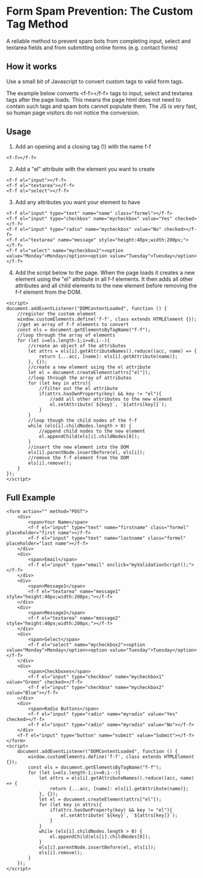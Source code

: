 # Form Spam Prevention: The Custom Tag Method

A reliable method to prevent spam bots from completing input, select and textarea fields and from submitting online forms (e.g. contact forms)

## How it works

Use a small bit of Javascript to convert custom tags to valid form tags. 

The example below converts \<f-f>\</f-f> tags to input, select and textarea tags after the page loads. This means the page html does not need to contain such tags and spam bots cannot populate them. The JS is very fast, so human page visitors do not notice the conversion. 

## Usage

1. Add an opening and a closing tag (!) with the name f-f
```
<f-f></f-f>
```
2. Add a "el" attribute with the element you want to create
```
<f-f el="input"></f-f>
<f-f el="textarea"></f-f>
<f-f el="select"></f-f>
```
3. Add any attributes you want your element to have
```
<f-f el="input" type="text" name="name" class="formel"></f-f>
<f-f el="input" type="checkbox" name="mycheckbox" value="Yes" checked></f-f>
<f-f el="input" type="radio" name="mycheckbox" value="No" checked></f-f>
<f-f el="textarea" name="message" style="height:40px;width:200px;"></f-f>
<f-f el="select" name="mycheckbox2"><option value="Monday">Monday</option><option value="Tuesday">Tuesday</option></f-f>
```
4. Add the script below to the page. When the page loads it creates a new element using the "el" attribute in all f-f elements. It then adds all other attributes and all child elements to the new element before removing the f-f element from the DOM.
```
<script>
document.addEventListener("DOMContentLoaded", function () {
    //register the custom element
    window.customElements.define('f-f', class extends HTMLElement {});
    //get an array of f-f elements to convert
    const els = document.getElementsByTagName("f-f");
    //loop through the array of elements
    for (let i=els.length-1;i>=0;i--){
        //create an object of the attributes
        let attrs = els[i].getAttributeNames().reduce((acc, name) => {
            return {...acc, [name]: els[i].getAttribute(name)};
        }, {});
        //create a new element using the el attribute
        let el = document.createElement(attrs["el"]);
        //loop through the array of attributes
        for (let key in attrs){
            //filter out the el attribute
            if(attrs.hasOwnProperty(key) && key != "el"){
                //add all other attributes to the new element
                el.setAttribute(`${key}`, `${attrs[key]}`);
            }
        }
        //loop though the child nodes of the f-f
        while (els[i].childNodes.length > 0) {
            //append child nodes to the new element
            el.appendChild(els[i].childNodes[0]);
        }
        //insert the new element into the DOM
        els[i].parentNode.insertBefore(el, els[i]);
        //remove the f-f element from the DOM
        els[i].remove();
    }
});
</script>
```

## Full Example
```
<form action="" method="POST">
    <div>
        <span>Your Name</span>
        <f-f el="input" type="text" name="firstname" class="formel" placeholder="first name"></f-f>
        <f-f el="input" type="text" name="lastname" class="formel" placeholder="last name"></f-f>
    </div>
    <div>
        <span>Email</span>
        <f-f el="input" type="email" onclick="myValidationScript();"></f-f>
    </div>
    <div>
        <span>Message1</span>
        <f-f el="textarea" name="message1" style="height:40px;width:200px;"></f-f>
    </div>
    <div>
        <span>Message2</span>
        <f-f el="textarea" name="message2" style="height:40px;width:200px;"></f-f>
    </div>
    <div>
        <span>Select</span>
        <f-f el="select" name="mycheckbox2"><option value="Monday">Monday</option><option value="Tuesday">Tuesday</option></f-f>
    </div>
    <div>
        <span>Checkboxes</span>
        <f-f el="input" type="checkbox" name="mycheckbox1" value="Green" checked></f-f>
        <f-f el="input" type="checkbox" name="mycheckbox2" value="Blue"></f-f>
    </div>
    <div>
        <span>Radio Buttons</span>
        <f-f el="input" type="radio" name="myradio" value="Yes" checked></f-f>
        <f-f el="input" type="radio" name="myradio" value="No"></f-f>
    </div>
    <f-f el="input" type="button" name="submit" value="Submit"></f-f>
</form>
<script>
    document.addEventListener("DOMContentLoaded", function () {
        window.customElements.define('f-f', class extends HTMLElement {});
        const els = document.getElementsByTagName("f-f");
        for (let i=els.length-1;i>=0;i--){
            let attrs = els[i].getAttributeNames().reduce((acc, name) => {
                return {...acc, [name]: els[i].getAttribute(name)};
            }, {});
            let el = document.createElement(attrs["el"]);
            for (let key in attrs){
                if(attrs.hasOwnProperty(key) && key != "el"){
                    el.setAttribute(`${key}`, `${attrs[key]}`);
                }
            }
            while (els[i].childNodes.length > 0) {
                el.appendChild(els[i].childNodes[0]);
            }
            els[i].parentNode.insertBefore(el, els[i]);
            els[i].remove();
        }
    });
</script>
```
